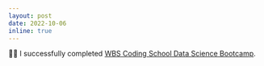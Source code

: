 ```yaml
---
layout: post
date: 2022-10-06
inline: true
---
```


👩‍💻 I successfully completed <a href="https://www.wbscodingschool.com/data-science-bootcamp">WBS Coding School Data Science Bootcamp</a>.
